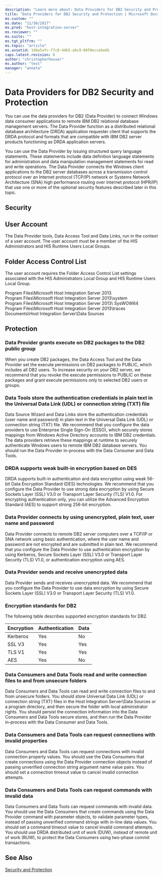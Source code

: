 ```yaml
---
description: "Learn more about: Data Providers for DB2 Security and Protection"
title: "Data Providers for DB2 Security and Protection | Microsoft Docs"
ms.custom: ""
ms.date: "11/30/2017"
ms.prod: "host-integration-server"
ms.reviewer: ""
ms.suite: ""
ms.tgt_pltfrm: ""
ms.topic: "article"
ms.assetid: 14be5afc-f7c0-44b5-a9c9-80f0eccebe6b
caps.latest.revision: 6
author: "christopherhouser"
ms.author: "test"
manager: "anneta"
---
```

# Data Providers for DB2 Security and Protection
You can use the data providers for DB2 (Data Provider) to connect Windows data consumer applications to remote IBM DB2 relational database management servers. The Data Provider function as a distributed relational database architecture (DRDA) application requester client that supports the DRDA protocol and formats that are compatible with IBM DB2 server products functioning as DRDA application servers.  
  
 You can use the Data Provider by issuing structured query language statements. These statements include data definition language statements for administration and data manipulation management statements for read and write operations. The Data Provider connects the Windows client applications to the DB2 server databases across a transmission control protocol over an Internet protocol (TCP/IP) network or Systems Network Architecture (SNA) high performance routing over internet protocol (HPR/IP) that use one or more of the optional security features described later in this topic.  
  
## Security  
  
## User Account  
 The Data Provider tools, Data Access Tool and Data Links, run in the context of a user account. The user account must be a member of the HIS Administrators and HIS Runtime Users Local Groups.  
  
## Folder Access Control List  
 The user account requires the Folder Access Control List settings associated with the HIS Administrators Local Group and HIS Runtime Users Local Group.  
  
 Program Files\Microsoft Host Integration Server 2013  
Program Files\Microsoft Host Integration Server 2013\system  
Program Files\Microsoft Host Integration Server 2013\ SysWOW64  
Program Files\Microsoft Host Integration Server 2013\traces  
Documents\Host Integration Server\Data Sources  
  
## Protection  
  
### Data Provider grants execute on DB2 packages to the DB2 public group  
 When you create DB2 packages, the Data Access Tool and the Data Provider set the execute permissions on DB2 packages to PUBLIC, which includes all DB2 users. To increase security on your DB2 server, we recommend that you revoke the execute permissions to PUBLIC on these packages and grant execute permissions only to selected DB2 users or groups.  
  
### Data Tools store the authentication credentials in plain text in the Universal Data Link (UDL) or connection string (TXT) file  
 Data Source Wizard and Data Links store the authentication credentials (user name and password) in plain text in the Universal Data Link (UDL) or connection string (TXT) file. We recommend that you configure the data providers to use Enterprise Single Sign-On (ESSO), which securely stores mappings from Windows Active Directory accounts to IBM DB2 credentials. The data providers retrieve these mappings at runtime to securely authenticate Windows users to remote IBM DB2 database servers. You should run the Data Provider in-process with the Data Consumer and Data Tools.  
  
### DRDA supports weak built-in encryption based on DES  
 DRDA supports built-in authentication and data encryption using weak 56-bit Data Encryption Standard (DES) technologies. We recommend that you configure the Data Provider to use strong data encryption by using Secure Sockets Layer (SSL) V3.0 or Transport Layer Security (TLS) V1.0. For encrypting authentication only, you can utilize the Advanced Encryption Standard (AES) to support strong 256-bit encryption.  
  
### Data Provider connects by using unencrypted, plain text, user name and password  
 Data Provider connects to remote DB2 server computers over a TCP/IP or SNA network using basic authentication, where the user name and password are not encrypted and are submitted in plain text. We recommend that you configure the Data Provider to use authentication encryption by using Kerberos, Secure Sockets Layer (SSL) V3.0 or Transport Layer Security (TLS) V1.0, or authentication encryption using AES.  
  
### Data Provider sends and receive unencrypted data  
 Data Provider sends and receives unencrypted data. We recommend that you configure the Data Provider to use data encryption by using Secure Sockets Layer (SSL) V3.0 or Transport Layer Security (TLS) V1.0.  
  
### Encryption standards for DB2  
 The following table describes supported encryption standards for DB2.  
  
|Encryption|Authentication|Data|  
|-|-|-|  
|Kerberos|Yes|No|  
|SSL V3|Yes|Yes|  
|TLS V1|Yes|Yes|  
|AES|Yes|No|  
  
### Data Consumers and Data Tools read and write connection files to and from unsecure folders  
 Data Consumers and Data Tools can read and write connection files to and from unsecure folders. You should store Universal Data Link (UDL) or connection string (TXT) files in the Host Integration Server\Data Sources or a program directory, and then secure the folder with local administrator rights. You should persist the connection information into the Data Consumers and Data Tools secure stores, and then run the Data Provider in-process with the Data Consumer and Data Tools.  
  
### Data Consumers and Data Tools can request connections with invalid properties  
 Data Consumers and Data Tools can request connections with invalid connection property values. You should use the Data Consumers that create connections using the Data Provider connection objects instead of passing unverified connection string argument name value pairs. You should set a connection timeout value to cancel invalid connection attempts.  
  
### Data Consumers and Data Tools can request commands with invalid data  
 Data Consumers and Data Tools can request commands with invalid data. You should use the Data Consumers that create commands using the Data Provider command with parameter objects, to validate parameter types, instead of passing unverified command strings with in-line data values. You should set a command timeout value to cancel invalid command attempts. You should use DRDA distributed unit of work (DUW), instead of remote unit of work (RUW), to protect the Data Consumers using two-phase commit transactions.  
  
## See Also  
 [Security and Protection](../core/security-and-protection1.md)
